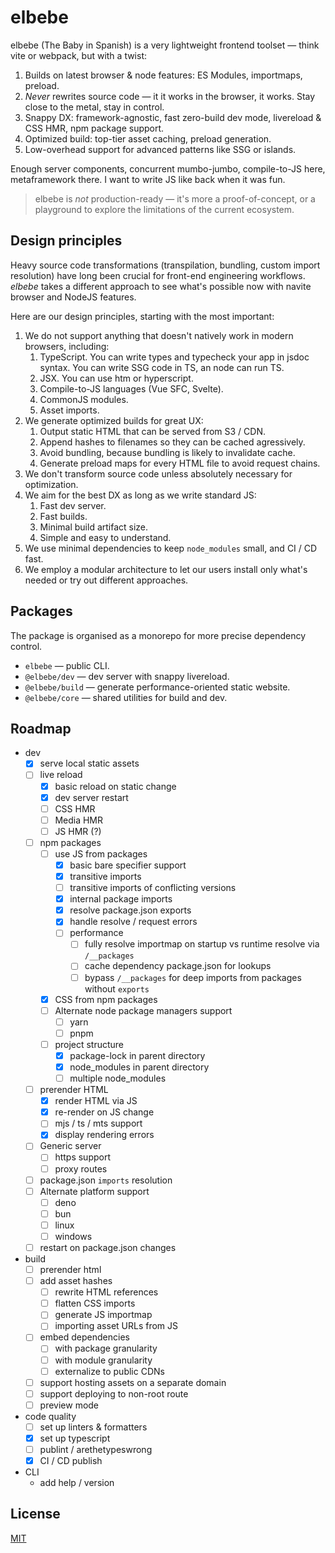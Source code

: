 # elbebe

elbebe (The Baby in Spanish) is a very lightweight frontend toolset — think vite or webpack, but with a twist:

1. Builds on latest browser & node features: ES Modules, importmaps, preload.
2. _Never_ rewrites source code — it it works in the browser, it works. Stay close to the metal, stay in control.
3. Snappy DX: framework-agnostic, fast zero-build dev mode, livereload & CSS HMR, npm package support.
4. Optimized build: top-tier asset caching, preload generation.
5. Low-overhead support for advanced patterns like SSG or islands.

Enough server components, concurrent mumbo-jumbo, compile-to-JS here, metaframework there. I want to write JS like back when it was fun.

> elbebe is _not_ production-ready — it's more a proof-of-concept, or a playground to explore the limitations of the current ecosystem.

## Design principles

Heavy source code transformations (transpilation, bundling, custom import resolution) have long been crucial for front-end engineering workflows. _elbebe_ takes a different approach to see what's possible now with navite browser and NodeJS features.

Here are our design principles, starting with the most important:

1. We do not support anything that doesn't natively work in modern browsers, including:
    1. TypeScript. You can write types and typecheck your app in jsdoc syntax. You can write SSG code in TS, an node can run TS.
    2. JSX. You can use htm or hyperscript.
    3. Compile-to-JS languages (Vue SFC, Svelte).
    4. CommonJS modules.
    5. Asset imports.
1. We generate optimized builds for great UX:
    1. Output static HTML that can be served from S3 / CDN.
    2. Append hashes to filenames so they can be cached agressively.
    3. Avoid bundling, because bundling is likely to invalidate cache.
    4. Generate preload maps for every HTML file to avoid request chains.
1. We don't transform source code unless absolutely necessary for optimization.
3. We aim for the best DX as long as we write standard JS:
    1. Fast dev server.
    2. Fast builds.
    2. Minimal build artifact size.
    3. Simple and easy to understand.
4. We use minimal dependencies to keep `node_modules` small, and CI / CD fast.
5. We employ a modular architecture to let our users install only what's needed or try out different approaches.

## Packages

The package is organised as a monorepo for more precise dependency control.

- `elbebe` — public CLI.
- `@elbebe/dev` — dev server with snappy livereload.
- `@elbebe/build` — generate performance-oriented static website.
- `@elbebe/core` — shared utilities for build and dev.

## Roadmap

- dev
    -[x] serve local static assets
    -[ ] live reload
        -[x] basic reload on static change
        -[x] dev server restart
        -[ ] CSS HMR
        -[ ] Media HMR
        -[ ] JS HMR (?)
    -[ ] npm packages
        -[ ] use JS from packages
            -[x] basic bare specifier support
            -[x] transitive imports
            -[ ] transitive imports of conflicting versions
            -[x] internal package imports
            -[x] resolve package.json exports
            -[x] handle resolve / request errors
            -[ ] performance
                -[ ] fully resolve importmap on startup vs runtime resolve via `/__packages`
                -[ ] cache dependency package.json for lookups
                -[ ] bypass `/__packages` for deep imports from packages without `exports`
        -[x] CSS from npm packages
        -[ ] Alternate node package managers support
            -[ ] yarn
            -[ ] pnpm
        -[ ] project structure
            -[x] package-lock in parent directory
            -[x] node_modules in parent directory
            -[ ] multiple node_modules
    -[ ] prerender HTML
        -[x] render HTML via JS
        -[x] re-render on JS change
        -[ ] mjs / ts / mts support
        -[x] display rendering errors
    -[ ] Generic server
        -[ ] https support
        -[ ] proxy routes
    -[ ] package.json `imports` resolution
    -[ ] Alternate platform support
        -[ ] deno
        -[ ] bun
        -[ ] linux
        -[ ] windows
    -[ ] restart on package.json changes
- build
    -[ ] prerender html
    -[ ] add asset hashes
        -[ ] rewrite HTML references
        -[ ] flatten CSS imports
        -[ ] generate JS importmap
        -[ ] importing asset URLs from JS
    -[ ] embed dependencies
        -[ ] with package granularity
        -[ ] with module granularity
        -[ ] externalize to public CDNs
    -[ ] support hosting assets on a separate domain
    -[ ] support deploying to non-root route
    -[ ] preview mode
- code quality
    -[ ] set up linters & formatters
    -[x] set up typescript
    -[ ] publint / arethetypeswrong
    -[x] CI / CD publish
- CLI
    - add help / version

## License

[MIT](./LICENSE)
